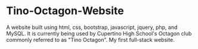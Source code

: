 # Tino-Octagon-Website

A website built using html, css, bootstrap, javascript, jquery, php, and MySQL. It is currently being used by Cupertino High School's
Octagon club commonly referred to as "Tino Octagon". My first full-stack website. 
